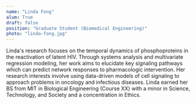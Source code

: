 ```yaml
---
name: "Linda Fong"
alum: True
draft: false
position: "Graduate Student (Biomedical Engineering)"
photo: "linda-fong.jpg"
---
```


Linda's research focuses on the temporal dynamics of phosphoproteins in the
reactivation of latent HIV. Through systems analysis and multivariate
regression modeling, her work aims to elucidate key signaling pathways which
can predict network responses to pharmacologic intervention. Her research
interests involve using data-driven models of cell signaling to approach
problems in oncology and infectious diseases. Linda earned her BS from MIT in
Biological Engineering (Course XX) with a minor in Science, Technology, and
Society and a concentration in Ethics.


